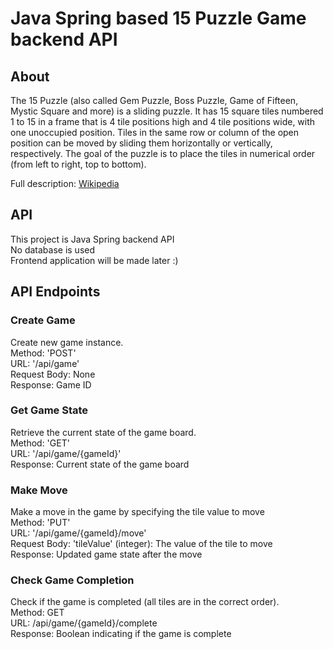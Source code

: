 # Java Spring based 15 Puzzle Game backend API

## About
The 15 Puzzle (also called Gem Puzzle, Boss Puzzle, Game of Fifteen, Mystic Square and more) is a sliding puzzle. It has 15 square tiles numbered 1 to 15 in a frame that is 4 tile positions high and 4 tile positions wide, with one unoccupied position. Tiles in the same row or column of the open position can be moved by sliding them horizontally or vertically, respectively. The goal of the puzzle is to place the tiles in numerical order (from left to right, top to bottom).</br>

Full description: [Wikipedia](https://en.wikipedia.org/wiki/15_Puzzle)

## API
This project is Java Spring backend API</br>
No database is used</br>
Frontend application will be made later :)</br>

## API Endpoints
### Create Game
Create new game instance.</br>
Method: 'POST'</br>
URL: '/api/game'</br>
Request Body: None</br>
Response: Game ID</br>

### Get Game State
Retrieve the current state of the game board.</br>
Method: 'GET'</br>
URL: '/api/game/{gameId}'</br>
Response: Current state of the game board</br>

### Make Move
Make a move in the game by specifying the tile value to move</br>
Method: 'PUT'</br>
URL: '/api/game/{gameId}/move'</br>
Request Body: 'tileValue' (integer): The value of the tile to move</br>
Response: Updated game state after the move</br>

### Check Game Completion
Check if the game is completed (all tiles are in the correct order).</br>
Method: GET</br>
URL: /api/game/{gameId}/complete</br>
Response: Boolean indicating if the game is complete</br>


